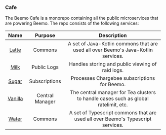 ### Cafe

The Beemo Cafe is a monorepo containing all the public microservices that are powering Beemo. The repo consists of the following services:

|                              Name                             |     Purpose     |                                     Description                                     |
|:-------------------------------------------------------------:|:---------------:|:-----------------------------------------------------------------------------------:|
|   [Latte](https://github.com/beemobot/cafe/tree/main/latte)   |     Commons     |  A set of Java-Kotlin commons that are used all over Beemo's Java-Kotlin services.  |
|    [Milk](https://github.com/beemobot/cafe/tree/main/milk)    |   Public Logs   |            Handles storing and public viewing of raid logs.                         |
|   [Sugar](https://github.com/beemobot/cafe/tree/main/sugar)   |  Subscriptions  |                     Processes Chargebee subscriptions for Beemo.                    |
| [Vanilla](https://github.com/beemobot/cafe/tree/main/vanilla) | Central Manager | The central manager for Tea clusters to handle cases such as global ratelimit, etc. |
|   [Water](https://github.com/beemobot/cafe/tree/main/water)   |     Commons     |   A set of Typescript commons that are used all over Beemo's Typescript services.   |
